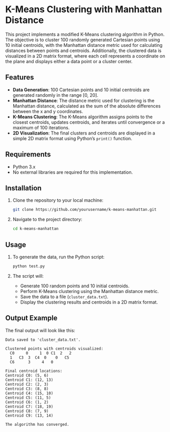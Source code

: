 # K-Means Clustering with Manhattan Distance

This project implements a modified K-Means clustering algorithm in Python. The objective is to cluster 100 randomly generated Cartesian points using 10 initial centroids, with the Manhattan distance metric used for calculating distances between points and centroids. Additionally, the clustered data is visualized in a 2D matrix format, where each cell represents a coordinate on the plane and displays either a data point or a cluster center.

## Features

- **Data Generation**: 100 Cartesian points and 10 initial centroids are generated randomly in the range [0, 20].
- **Manhattan Distance**: The distance metric used for clustering is the Manhattan distance, calculated as the sum of the absolute differences between the x and y coordinates.
- **K-Means Clustering**: The K-Means algorithm assigns points to the closest centroids, updates centroids, and iterates until convergence or a maximum of 100 iterations.
- **2D Visualization**: The final clusters and centroids are displayed in a simple 2D matrix format using Python’s `print()` function.

## Requirements

- Python 3.x
- No external libraries are required for this implementation.

## Installation

1. Clone the repository to your local machine:
   ```bash
   git clone https://github.com/yourusername/k-means-manhattan.git
   ```
   
2. Navigate to the project directory:
   ```bash
   cd k-means-manhattan
   ```

## Usage

1. To generate the data, run the Python script:
   ```bash
   python test.py
   ```

2. The script will:
   - Generate 100 random points and 10 initial centroids.
   - Perform K-Means clustering using the Manhattan distance metric.
   - Save the data to a file (`cluster_data.txt`).
   - Display the clustering results and centroids in a 2D matrix format.

## Output Example

The final output will look like this:

```
Data saved to 'cluster_data.txt'.

Clustered points with centroids visualized:
  C0     0     1  0 C1  2   2  
  1   C3  3  C4  0    0   C5  
  C6      3     4   0      

Final centroid locations:
Centroid C0: (5, 6)
Centroid C1: (12, 13)
Centroid C2: (2, 3)
Centroid C3: (8, 8)
Centroid C4: (15, 10)
Centroid C5: (11, 5)
Centroid C6: (1, 2)
Centroid C7: (18, 19)
Centroid C8: (7, 9)
Centroid C9: (13, 14)

The algorithm has converged.
```

